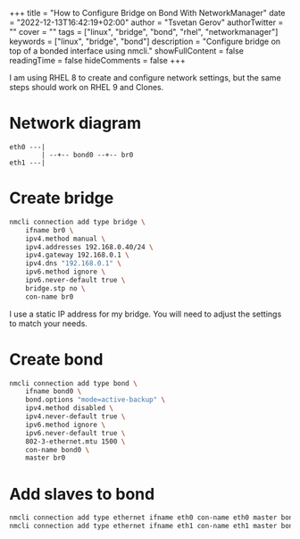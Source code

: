 +++
title = "How to Configure Bridge on Bond With NetworkManager"
date = "2022-12-13T16:42:19+02:00"
author = "Tsvetan Gerov"
authorTwitter = ""
cover = ""
tags = ["linux", "bridge", "bond", "rhel", "networkmanager"]
keywords = ["linux", "bridge", "bond"]
description = "Configure bridge on top of a bonded interface using nmcli."
showFullContent = false
readingTime = false
hideComments = false
+++

I am using RHEL 8 to create and configure network settings, but the same steps should work on RHEL 9 and Clones.

# Network diagram

```
eth0 ---|
        | --+-- bond0 --+-- br0
eth1 ---|
```

# Create bridge
```bash
nmcli connection add type bridge \
    ifname br0 \
    ipv4.method manual \
    ipv4.addresses 192.168.0.40/24 \
    ipv4.gateway 192.168.0.1 \
    ipv4.dns "192.168.0.1" \
    ipv6.method ignore \
    ipv6.never-default true \
    bridge.stp no \
    con-name br0
```

I use a static IP address for my bridge. You will need to adjust the settings to match your needs.

# Create bond
```bash
nmcli connection add type bond \
    ifname bond0 \
    bond.options "mode=active-backup" \
    ipv4.method disabled \
    ipv4.never-default true \
    ipv6.method ignore \
    ipv6.never-default true \
    802-3-ethernet.mtu 1500 \
    con-name bond0 \
    master br0
```

# Add slaves to bond
```bash
nmcli connection add type ethernet ifname eth0 con-name eth0 master bond0
nmcli connection add type ethernet ifname eth1 con-name eth1 master bond0
```
